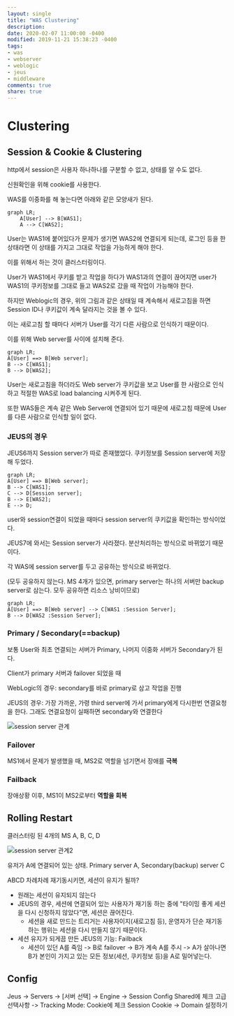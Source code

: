 ```yaml
---
layout: single
title: "WAS Clustering"
description:
date: 2020-02-07 11:00:00 -0400
modified: 2019-11-21 15:38:23 -0400
tags: 
- was
- webserver
- weblogic
- jeus
- middleware
comments: true
share: true
---
```


# Clustering

## Session & Cookie & Clustering

http에서 session은 사용자 하나하나를 구분할 수 없고, 상태를 알 수도 없다.

신원확인을 위해 cookie를 사용한다.

WAS를 이중화를 해 놓는다면 아래와 같은 모양새가 된다.

```mermaid!
graph LR;
	A[User] --> B[WAS1];
	A --> C[WAS2];
```



User는 WAS1에 붙어있다가 문제가 생기면 WAS2에 연결되게 되는데, 로그인 등을 한 상태라면 이 상태를 가지고 그대로 작업을 가능하게 해야 한다.

이를 위해서 하는 것이 클러스터링이다.

User가 WAS1에서 쿠키를 받고 작업을 하다가 WAS1과의 연결이 끊어지면 user가 WAS1의 쿠키정보를 그대로 들고 WAS2로 갔을 때 작업이 가능해야 한다.

하지만 Weblogic의 경우, 위의 그림과 같은 상태일 때 계속해서 새로고침을 하면 Session ID나 쿠키값이 계속 달라지는 것을 볼 수 있다.

이는 새로고침 할 때마다 서버가 User를 각기 다른 사람으로 인식하기 때문이다.

이를 위해 Web server를 사이에 설치해 준다.

```mermaid~
graph LR;
A[User] ==> B[Web server];
B --> C[WAS1];
B --> D[WAS2];
```

User는 새로고침을 하더라도 Web server가 쿠키값을 보고 User를 한 사람으로 인식하고 적절한 WAS로 load balancing 시켜주게 된다.

또한 WAS들은 계속 같은 Web Server에 연결되어 있기 때문에 새로고침 때문에 User를 다른 사람으로 인식할 일이 없다.

### JEUS의 경우

JEUS6까지 Session server가 따로 존재했었다. 쿠키정보를 Session server에 저장해 두었다.

```mermaid!
graph LR;
A[User] ==> B[Web server];
B --> C[WAS1];
C --> D[Session server];
B --> E[WAS2];
E --> D;
```



user와 session연결이 되었을 때마다 session server의 쿠키값을 확인하는 방식이었다.

JEUS7에 와서는 Session server가 사라졌다. 분산처리하는 방식으로 바뀌었기 때문이다.

각 WAS에 session server를 두고 공유하는 방식으로 바뀌었다.

(모두 공유하지 않는다. MS 4개가 있으면, primary server는 하나의 서버만 backup server로 삼는다. 모두 공유하면 리소스 낭비이므로)

```mermaid!
graph LR;
A[User] ==> B[Web server] --> C[WAS1 :Session Server];
B --> D[WAS2 :Session Server];
```



### Primary / Secondary(==backup)

보통 User와 최초 연결되는 서버가 Primary, 나머지 이중화 서버가 Secondary가 된다.

Client가 primary 서버과 failover 되었을 때

WebLogic의 경우: secondary를 바로 primary로 삼고 작업을 진행

JEUS의 경우: 가장 가까운, 가령 third server에 가서 primary에게 다시한번 연결요청을 한다. 그래도 연결요청이 실패하면 secondary와 연결한다

![session server 관계](https://s01va.github.io/assets/images/2020-02-07-WAS-Clustering/0.png)

### Failover

MS1에서 문제가 발생했을 때, MS2로 역할을 넘기면서 장애를 **극복**

### Failback

장애상황 이후, MS1이 MS2로부터 **역할을 회복**

## Rolling Restart

클러스터링 된 4개의 MS A, B, C, D

![session server 관계2](https://s01va.github.io/assets/images/2020-02-07-WAS-Clustering/1.png)

유저가 A에 연결되어 있는 상태. Primary server A, Secondary(backup) server C

ABCD 차례차례 재기동시키면, 세션이 유지가 될까?

- 원래는 세션이 유지되지 않는다
- JEUS의 경우, 세션에 연결되어 있는 사용자가 재기동 하는 중에 "타이밍 좋게 세션을 다시 신청하지 않았다"면, 세션은 끊어진다.
  - 세션을 새로 만드는 트리거는 사용자이지(새로고침 등), 운영자가 단순 재기동하는 행위는 세션을 다시 만들지 않기 때문이다.
- 세션 유지가 되게끔 만든 JEUS의 기능: Failback
  - 세션이 있던 A를 죽임 -> B로 failover -> B가 계속 A를 주시 -> A가 살아나면 B가 본인이 가지고 있는 모든 정보(세션, 쿠키정보 등)을 A로 밀어넣는다.

## Config

Jeus -> Servers -> [서버 선택] -> Engine -> Session Config
Shared에 체크
고급 선택사항 -> Tracking Mode: Cookie에 체크
Session Cookie -> Domain 설정하기


